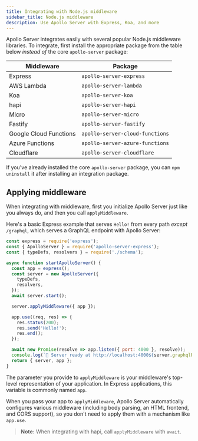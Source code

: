 ```yaml
---
title: Integrating with Node.js middleware
sidebar_title: Node.js middleware
description: Use Apollo Server with Express, Koa, and more
---
```


Apollo Server integrates easily with several popular Node.js middleware libraries.
To integrate, first install the appropriate package from the table below _instead of_
the core `apollo-server` package:

| Middleware  | Package  |
|---|---|
| Express  | `apollo-server-express`  |
| AWS Lambda | `apollo-server-lambda` |
| Koa | `apollo-server-koa` |
| hapi  | `apollo-server-hapi`  |
| Micro | `apollo-server-micro` |
| Fastify  | `apollo-server-fastify`  |
| Google Cloud Functions | `apollo-server-cloud-functions` |
| Azure Functions | `apollo-server-azure-functions` |
| Cloudflare | `apollo-server-cloudflare` |


If you've already installed the core `apollo-server` package, you can `npm uninstall`
it after installing an integration package.

## Applying middleware

When integrating with middleware, first you initialize Apollo Server just like you
always do, and then you call `applyMiddleware`.

Here's a basic Express example that serves `Hello!` from every path _except_ `/graphql`, which serves a GraphQL endpoint with Apollo Server:

```js
const express = require('express');
const { ApolloServer } = require('apollo-server-express');
const { typeDefs, resolvers } = require('./schema');

async function startApolloServer() {
  const app = express();
  const server = new ApolloServer({
    typeDefs,
    resolvers,
  });
  await server.start();

  server.applyMiddleware({ app });

  app.use((req, res) => {
    res.status(200);
    res.send('Hello!');
    res.end();
  });

  await new Promise(resolve => app.listen({ port: 4000 }, resolve));
  console.log(`🚀 Server ready at http://localhost:4000${server.graphqlPath}`);
  return { server, app };
}
```

The parameter you provide to `applyMiddleware` is your middleware's top-level representation of your application. In Express applications, this variable is commonly named `app`.

When you pass your app to `applyMiddleware`, Apollo Server automatically configures various middleware (including body parsing, an HTML frontend, and CORS support), so you don't need to apply them with a mechanism like `app.use`.

> **Note:** When integrating with hapi, call `applyMiddleware` with `await`.
